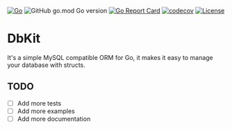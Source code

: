 [![Go](https://github.com/lab210-dev/dbkit/actions/workflows/coverage.yml/badge.svg)](https://github.com/lab210-dev/dbkit/actions/workflows/coverage.yml)
![GitHub go.mod Go version](https://img.shields.io/github/go-mod/go-version/lab210-dev/dbkit)
[![Go Report Card](https://goreportcard.com/badge/github.com/lab210-dev/dbkit)](https://goreportcard.com/report/github.com/lab210-dev/dbkit)
[![codecov](https://codecov.io/gh/lab210-dev/dbkit/branch/main/graph/badge.svg?token=RIKFTRY6Q9)](https://codecov.io/gh/lab210-dev/dbkit)
[![License](https://img.shields.io/badge/license-MIT-blue.svg)](https://github.com/lab210-dev/dbkit/blob/main/LICENSE)

# DbKit

It's a simple MySQL compatible ORM for Go, it makes it easy to manage your database with structs.

## TODO

- [ ] Add more tests
- [ ] Add more examples
- [ ] Add more documentation